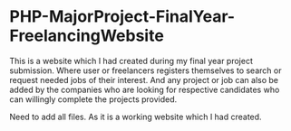 # PHP-MajorProject-FinalYear-FreelancingWebsite
This is a website which I had created during my final year project submission. Where user or freelancers registers themselves to search or request needed jobs of their interest. And any project or job can also be added by the companies who are looking for respective candidates who can willingly complete the projects provided.

Need to add all files. As it is a working website which I had created. 

